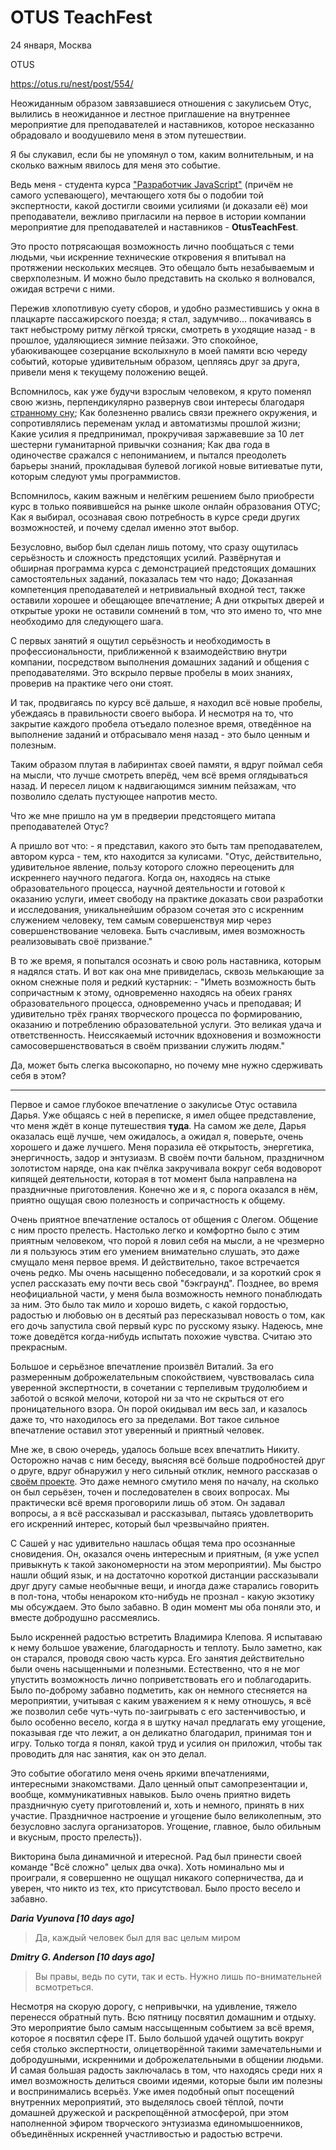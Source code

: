 # OTUS TeachFest

24 января, Москва

OTUS

https://otus.ru/nest/post/554/

Неожиданным образом завязавшиеся отношения с закулисьем Отус, вылились в неожиданное и лестное приглашение на внутреннее мероприятие для преподавателей и наставников, которое несказанно обрадовало и воодушевило меня в этом путешествии.

Я бы слукавил, если бы не упомянул о том, каким волнительным, и на сколько важным явилось для меня это событие.

Ведь меня - студента курса ["Разработчик JavaScript"](https://otus.ru/lessons/javascript/) (причём не самого успевающего), мечтающего хотя бы о подобии той экспертности, какой достигли своими усилиями (и доказали её) мои преподаватели, вежливо пригласили на первое в истории компании мероприятие для преподавателей и наставников - **ОtusTeachFest**.

Это просто потрясающая возможность лично пообщаться с теми людьми, чьи искренние технические откровения я впитывал на протяжении нескольких месяцев. Это обещало быть незабываемым и сверхполезным. И можно было представить на сколько я волновался, ожидая встречи с ними.

Пережив хлопотливую суету сборов, и удобно разместившись у окна в плацкарте пассажирского поезда; я стал, задумчиво... покачиваясь в такт небыстрому ритму лёгкой тряски, смотреть в уходящие назад - в прошлое, удаляющиеся зимние пейзажи. Это спокойное, убаюкивающее созерцание всколыхнуло в моей памяти всю череду событий, которые удивительным образом, цепляясь друг за друга, привели меня к текущему положению вещей.

Вспомнилось, как уже будучи взрослым человеком, я круто поменял свою жизнь, перпендикулярно развернув свои интересы благодаря [странному сну](../story.md); Как болезненно рвались связи прежнего окружения, и сопротивлялись переменам уклад и автоматизмы прошлой жизни; Какие усилия я предпринимал, прокручивая заржавевшие за 10 лет шестерни гуманитарной привычки сознания; Как два года в одиночестве сражался с непониманием, и пытался преодолеть барьеры знаний, прокладывая булевой логикой новые витиеватые пути, которым следуют умы программистов.

Вспомнилось, каким важным и нелёгким решением было приобрести курс в только появившейся на рынке школе онлайн образования ОТУС; Как я выбирал, осознавая свою потребность в курсе среди других возможностей, и почему сделал именно этот выбор.

Безусловно, выбор был сделан лишь потому, что сразу ощутилась серьёзность и сложность предстоящих усилий. Развёрнутая и обширная программа курса с демонстрацией предстоящих домашних самостоятельных заданий, показалась тем что надо; Доказанная компетенция преподавателей и нетривиальный входной тест, также оставили хорошее и обещающее впечатление; А дни открытых дверей и открытые уроки не оставили сомнений в том, что это имено то, что мне необходимо для следующего шага.

С первых занятий я ощутил серьёзность и необходимость в профессиональности, приближенной к взаимодействию внутри компании, посредством выполнения домашних заданий и общения с преподавателями. Это вскрыло первые пробелы в моих знаниях, проверив на практике чего они стоят.

И так, продвигаясь по курсу всё дальше, я находил всё новые пробелы, убеждаясь в правильности своего выбора. И несмотря на то, что закрытие каждого пробела отъедало полезное время, отведённое на выполнение заданий и отбрасывало меня назад - это было ценным и полезным.

Таким образом плутая в лабиринтах своей памяти, я вдруг поймал себя на мысли, что лучше смотреть вперёд, чем всё время оглядываться назад. И пересел лицом к надвигающимся зимним пейзажам, что позволило сделать пустующее напротив место.

Что же мне пришло на ум в предверии предстоящего митапа преподавателей Отус?

А пришло вот что: - я представил, какого это быть там преподавателем, автором курса - тем, кто находится за кулисами. "Отус, действительно, удивительное явление, пользу которого сложно переоценить для искреннего научного педагога. Когда он, находясь на стыке образовательного процесса, научной деятельности и готовой к оказанию услуги, имеет свободу на практике доказать свои разработки и исследования, уникальнейшим образом сочетая это с искренним служением человеку, тем самым совершенствуя мир через совершенствование человека. Быть счасливым, имея возможность реализовывать своё призвание."

В то же время, я попытался осознать и свою роль наставника, которым я надялся стать. И вот как она мне привиделась, сквозь мелькающие за окном снежные поля и редкий кустарник: - "Иметь возможность быть сопричастным к этому, одновременно находясь на обеих гранях образовательного процесса, одновременно учась и преподавая; И удивительно трёх гранях творческого процесса по формированию, оказанию и потреблению образовательной услуги. Это великая удача и ответственность. Неиссякаемый источник вдохновения и возможности самосовершенствоваться в своём призвании служить людям."

Да, может быть слегка высокопарно, но почему мне нужно сдерживать себя в этом?

***

Первое и самое глубокое впечатление о закулисье Отус оставила Дарья. Уже общаясь с ней в переписке, я имел общее представление, что меня ждёт в конце путешествия **туда**. На самом же деле, Дарья оказалась ещё лучше, чем ожидалось, а ожидал я, поверьте, очень хорошего и даже лучшего. Меня поразила её открытость, энергетика, энергичность, задор и энтузиазм. В своём почти бальном, праздничном золотистом наряде, она как пчёлка закручивала вокруг себя водоворот кипящей деятельности, которая в тот момент была направлена на праздничные приготовления. Конечно же и я, с порога оказался в нём, приятно ощущая свою полезность и сопричастность к общему.

Очень приятное впечатление осталось от общения с Олегом. Общение с ним просто прелесть. Настолько легко и комфортно было с этим приятным человеком, что порой я ловил себя на мысли, а не чрезмерно ли я пользуюсь этим его умением внимательно слушать, это даже смущало меня первое время. И действительно, такое встречается очень редко. Мы очень насыщенно побеседовали, и за короткий срок я успел рассказать ему почти весь свой "бэкграунд".
Позднее, во время неофициальной части, у меня была возможность немного понаблюдать за ним. Это было так мило и хорошо видеть, с какой гордостью, радостью и любовью он в десятый раз пересказывал новость о том, как его дочь запустила свой первый курс по русскому языку. Надеюсь, мне тоже доведётся когда-нибудь испытать похожие чувства. Считаю это прекрасным.

Большое и серьёзное впечатление произвёл Виталий. За его размеренным доброжелательным спокойствием, чувствовалась сила уверенной экспертности, в сочетании с терпеливым трудолюбием и заботой о всякой мелочи, которой ни за что не скрыться от его проницательного взора. Он порой окидывал им весь зал, и казалось даже то, что находилось его за пределами. Вот такое сильное впечатление оставил этот уверенный и приятный человек.

Мне же, в свою очередь, удалось больше всех впечатлить Никиту. Осторожно начав с ним беседу, выясняя всё больше подробностей друг о друге, вдруг обнаружил у него сильный отклик, немного рассказав о [своём проекте](https://github.com/dandgerson/cry). Это даже немного смутило меня по началу, на сколько он был серьёзен, точен и последователен в своих вопросах. Мы практически всё время проговорили лишь об этом. Он задавал вопросы, а я всё рассказывал и рассказывал, пытаясь удовлетворить его искренний интерес, который был чрезвычайно приятен.

С Сашей у нас удивительно нашлась общая тема про осознанные сновидения.
Он, оказался очень интересным и приятным, (я уже успел привыкнуть к такой закономерности на этом мероприятии). Мы быстро нашли общий язык, и на достаточно короткой дистанции рассказывали друг другу самые необычные вещи, и иногда даже старались говорить в пол-тона, чтобы ненароком кто-нибудь не прознал - какую экзотику мы обсуждаем. Это было забавно. В один момент мы оба поняли это, и вместе добродушно рассмеялись.

Было искренней радостью встретить Владимира Клепова. Я испытаваю к нему большое уважение, благодарность и теплоту. Было заметно, как он старался, проводя свою часть курса. Его занятия действительно были очень насыщенными и полезными. Естественно, что я не мог упустить возможность лично поприветствовать его и поблагодарить. Было по-доброму забавно подметить, как он немного стесняется на мероприятии, учитывая с каким уважением я к нему отношусь, я всё же позволил себе чуть-чуть по-заигрывать с его застенчивостью, и было особенно весело, когда я в шутку начал предлагать ему угощение, показывая где что лежит, а он деликатно благодарил, принимая тон и игру. Только тогда я понял, какой труд и усилия он приложил, чтобы так проводить для нас занятия, как он это делал.

Это событие обогатило меня очень яркими впечатлениями, интересными знакомствами. Дало ценный опыт самопрезентации и, вообще, коммуникативных навыков. Было очень приятно видеть праздничную суету приготовлений и, хоть и немного, принять в них участие.
Праздничное настроение и угощение было великолепным, это безусловно заслуга организаторов. Угощение, главное, было обильным и вкусным, просто прелесть)).

Викторина была динамичной и итересной. Рад был принести своей команде "Всё сложно" целых два очка). Хоть номинально мы и проиграли, я совершенно не ощущал никакого соперничества, да и уверен, что никто из тех, кто присутствовал. Было просто весело и забавно.

***Daria Vyunova   [10 days ago]***
>Да, каждый человек был для вас целым миром

***Dmitry G. Anderson   [10 days ago]***
>Вы правы, ведь по сути, так и есть. Нужно лишь по-внимательней всмотреться.

Несмотря на скорую дорогу, с непривычки, на удивление, тяжело перенесся обратный путь. Всю пятницу посвятил домашним и отдыху. Это мероприятие было самым нассыщенным событием за всё время, которое я посвятил сфере IT. Было большой удачей ощутить вокруг себя столько экспертности, олицетворённой такими замечательными и добродушными, искренними и доброжелательными в общении людьми. И самая большая радость заключалась в том, что находясь среди них я имел возможность делиться своими идеями, которые были им полезны и воспринимались всерьёз. Уже имея подобный опыт посещений внутренних мероприятий, это выделялось своей тёплой, почти домашней дружеской и раскрепощённой атмосферой, при этом наполненной эфиром творческого энтузиазма единомышоенников, объединённых искренней участливостью и радостью встречи.